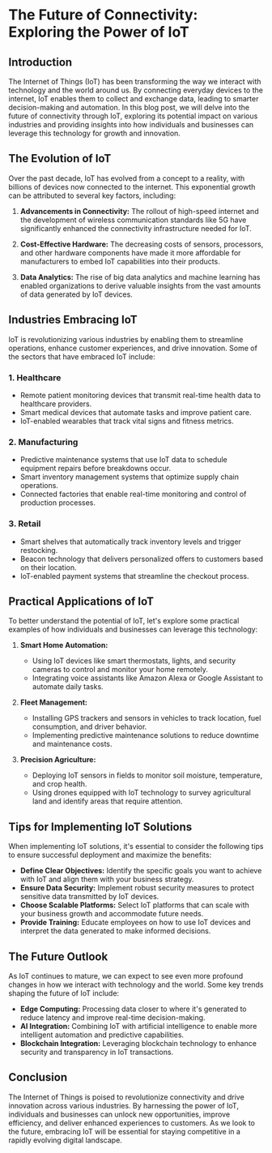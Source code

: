 # The Future of Connectivity: Exploring the Power of IoT

## Introduction

The Internet of Things (IoT) has been transforming the way we interact with technology and the world around us. By connecting everyday devices to the internet, IoT enables them to collect and exchange data, leading to smarter decision-making and automation. In this blog post, we will delve into the future of connectivity through IoT, exploring its potential impact on various industries and providing insights into how individuals and businesses can leverage this technology for growth and innovation.

## The Evolution of IoT

Over the past decade, IoT has evolved from a concept to a reality, with billions of devices now connected to the internet. This exponential growth can be attributed to several key factors, including:

1. **Advancements in Connectivity:** The rollout of high-speed internet and the development of wireless communication standards like 5G have significantly enhanced the connectivity infrastructure needed for IoT.

2. **Cost-Effective Hardware:** The decreasing costs of sensors, processors, and other hardware components have made it more affordable for manufacturers to embed IoT capabilities into their products.

3. **Data Analytics:** The rise of big data analytics and machine learning has enabled organizations to derive valuable insights from the vast amounts of data generated by IoT devices.

## Industries Embracing IoT

IoT is revolutionizing various industries by enabling them to streamline operations, enhance customer experiences, and drive innovation. Some of the sectors that have embraced IoT include:

### 1. Healthcare

- Remote patient monitoring devices that transmit real-time health data to healthcare providers.
- Smart medical devices that automate tasks and improve patient care.
- IoT-enabled wearables that track vital signs and fitness metrics.

### 2. Manufacturing

- Predictive maintenance systems that use IoT data to schedule equipment repairs before breakdowns occur.
- Smart inventory management systems that optimize supply chain operations.
- Connected factories that enable real-time monitoring and control of production processes.

### 3. Retail

- Smart shelves that automatically track inventory levels and trigger restocking.
- Beacon technology that delivers personalized offers to customers based on their location.
- IoT-enabled payment systems that streamline the checkout process.

## Practical Applications of IoT

To better understand the potential of IoT, let's explore some practical examples of how individuals and businesses can leverage this technology:

1. **Smart Home Automation:**
   - Using IoT devices like smart thermostats, lights, and security cameras to control and monitor your home remotely.
   - Integrating voice assistants like Amazon Alexa or Google Assistant to automate daily tasks.

2. **Fleet Management:**
   - Installing GPS trackers and sensors in vehicles to track location, fuel consumption, and driver behavior.
   - Implementing predictive maintenance solutions to reduce downtime and maintenance costs.

3. **Precision Agriculture:**
   - Deploying IoT sensors in fields to monitor soil moisture, temperature, and crop health.
   - Using drones equipped with IoT technology to survey agricultural land and identify areas that require attention.

## Tips for Implementing IoT Solutions

When implementing IoT solutions, it's essential to consider the following tips to ensure successful deployment and maximize the benefits:

- **Define Clear Objectives:** Identify the specific goals you want to achieve with IoT and align them with your business strategy.
- **Ensure Data Security:** Implement robust security measures to protect sensitive data transmitted by IoT devices.
- **Choose Scalable Platforms:** Select IoT platforms that can scale with your business growth and accommodate future needs.
- **Provide Training:** Educate employees on how to use IoT devices and interpret the data generated to make informed decisions.

## The Future Outlook

As IoT continues to mature, we can expect to see even more profound changes in how we interact with technology and the world. Some key trends shaping the future of IoT include:

- **Edge Computing:** Processing data closer to where it's generated to reduce latency and improve real-time decision-making.
- **AI Integration:** Combining IoT with artificial intelligence to enable more intelligent automation and predictive capabilities.
- **Blockchain Integration:** Leveraging blockchain technology to enhance security and transparency in IoT transactions.

## Conclusion

The Internet of Things is poised to revolutionize connectivity and drive innovation across various industries. By harnessing the power of IoT, individuals and businesses can unlock new opportunities, improve efficiency, and deliver enhanced experiences to customers. As we look to the future, embracing IoT will be essential for staying competitive in a rapidly evolving digital landscape.